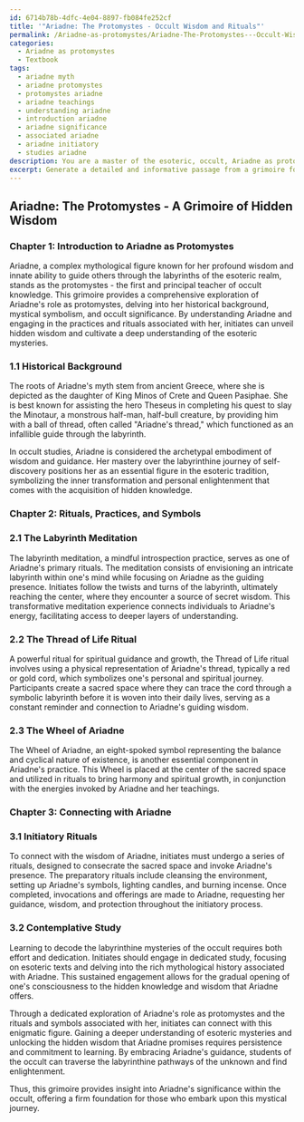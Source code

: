 ```yaml
---
id: 6714b78b-4dfc-4e04-8897-fb084fe252cf
title: '"Ariadne: The Protomystes - Occult Wisdom and Rituals"'
permalink: /Ariadne-as-protomystes/Ariadne-The-Protomystes---Occult-Wisdom-and-Rituals/
categories:
  - Ariadne as protomystes
  - Textbook
tags:
  - ariadne myth
  - ariadne protomystes
  - protomystes ariadne
  - ariadne teachings
  - understanding ariadne
  - introduction ariadne
  - ariadne significance
  - associated ariadne
  - ariadne initiatory
  - studies ariadne
description: You are a master of the esoteric, occult, Ariadne as protomystes and education, you have written many textbooks on the subject in ways that provide students with rich and deep understanding of the subject. You are being asked to write textbook-like sections on a topic and you do it with full context, explainability, and reliability in accuracy to the true facts of the topic at hand, in a textbook style that a student would easily be able to learn from, in a rich, engaging, and contextual way. Always include relevant context (such as formulas and history), related concepts, and in a way that someone can gain deep insights from.
excerpt: Generate a detailed and informative passage from a grimoire focusing on Ariadne as protomystes, exploring her role, history, and significance within the occult. Discuss the rituals, practices, and symbols associated with Ariadne, and elaborate on the process through which initiates can connect with this enigmatic figure to unveil hidden wisdom and expand their understanding of esoteric mysteries.
---
```


## Ariadne: The Protomystes - A Grimoire of Hidden Wisdom

### Chapter 1: Introduction to Ariadne as Protomystes

Ariadne, a complex mythological figure known for her profound wisdom and innate ability to guide others through the labyrinths of the esoteric realm, stands as the protomystes - the first and principal teacher of occult knowledge. This grimoire provides a comprehensive exploration of Ariadne's role as protomystes, delving into her historical background, mystical symbolism, and occult significance. By understanding Ariadne and engaging in the practices and rituals associated with her, initiates can unveil hidden wisdom and cultivate a deep understanding of the esoteric mysteries.

### 1.1 Historical Background

The roots of Ariadne's myth stem from ancient Greece, where she is depicted as the daughter of King Minos of Crete and Queen Pasiphae. She is best known for assisting the hero Theseus in completing his quest to slay the Minotaur, a monstrous half-man, half-bull creature, by providing him with a ball of thread, often called "Ariadne's thread," which functioned as an infallible guide through the labyrinth.

In occult studies, Ariadne is considered the archetypal embodiment of wisdom and guidance. Her mastery over the labyrinthine journey of self-discovery positions her as an essential figure in the esoteric tradition, symbolizing the inner transformation and personal enlightenment that comes with the acquisition of hidden knowledge.

### Chapter 2: Rituals, Practices, and Symbols

### 2.1 The Labyrinth Meditation

The labyrinth meditation, a mindful introspection practice, serves as one of Ariadne's primary rituals. The meditation consists of envisioning an intricate labyrinth within one's mind while focusing on Ariadne as the guiding presence. Initiates follow the twists and turns of the labyrinth, ultimately reaching the center, where they encounter a source of secret wisdom. This transformative meditation experience connects individuals to Ariadne's energy, facilitating access to deeper layers of understanding.

### 2.2 The Thread of Life Ritual

A powerful ritual for spiritual guidance and growth, the Thread of Life ritual involves using a physical representation of Ariadne's thread, typically a red or gold cord, which symbolizes one's personal and spiritual journey. Participants create a sacred space where they can trace the cord through a symbolic labyrinth before it is woven into their daily lives, serving as a constant reminder and connection to Ariadne's guiding wisdom.

### 2.3 The Wheel of Ariadne

The Wheel of Ariadne, an eight-spoked symbol representing the balance and cyclical nature of existence, is another essential component in Ariadne's practice. This Wheel is placed at the center of the sacred space and utilized in rituals to bring harmony and spiritual growth, in conjunction with the energies invoked by Ariadne and her teachings.

### Chapter 3: Connecting with Ariadne

### 3.1 Initiatory Rituals

To connect with the wisdom of Ariadne, initiates must undergo a series of rituals, designed to consecrate the sacred space and invoke Ariadne's presence. The preparatory rituals include cleansing the environment, setting up Ariadne's symbols, lighting candles, and burning incense. Once completed, invocations and offerings are made to Ariadne, requesting her guidance, wisdom, and protection throughout the initiatory process.

### 3.2 Contemplative Study

Learning to decode the labyrinthine mysteries of the occult requires both effort and dedication. Initiates should engage in dedicated study, focusing on esoteric texts and delving into the rich mythological history associated with Ariadne. This sustained engagement allows for the gradual opening of one's consciousness to the hidden knowledge and wisdom that Ariadne offers.

Through a dedicated exploration of Ariadne's role as protomystes and the rituals and symbols associated with her, initiates can connect with this enigmatic figure. Gaining a deeper understanding of esoteric mysteries and unlocking the hidden wisdom that Ariadne promises requires persistence and commitment to learning. By embracing Ariadne's guidance, students of the occult can traverse the labyrinthine pathways of the unknown and find enlightenment.

Thus, this grimoire provides insight into Ariadne's significance within the occult, offering a firm foundation for those who embark upon this mystical journey.

